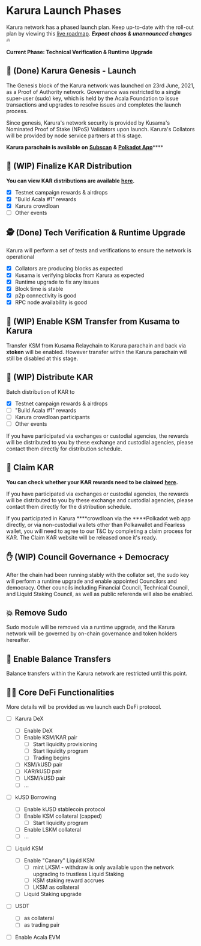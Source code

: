 # Karura Launch Phases

Karura network has a phased launch plan. Keep up-to-date with the roll-out plan by viewing this [live roadmap](https://aca.la/karura-roadmap). _**Expect chaos & unannounced changes**_ 🔥

**Current Phase: Technical Verification & Runtime Upgrade**

## 🚀 \(Done\) Karura Genesis - Launch

The Genesis block of the Karura network was launched on 23rd June, 2021, as a Proof of Authority network. Governance was restricted to a single super-user \(sudo\) key, which is held by the Acala Foundation to issue transactions and upgrades to resolve issues and completes the launch process. 

Since genesis, Karura's network security is provided by Kusama's Nominated Proof of Stake \(NPoS\) Validators upon launch. Karura's Collators will be provided by node service partners at this stage.

**Karura parachain is available on** [**Subscan**](https://karura.subscan.io/) **&** [**Polkadot App**](https://polkadot.js.org/apps/?rpc=wss%3A%2F%2Fkarura.api.onfinality.io%2Fpublic-ws#/explorer)\*\*\*\*

## 🏒 \(WIP\) **Finalize KAR Distribution**

**You can view KAR distributions are available** [**here**](https://distribution.acala.network/)**.**

* [x] Testnet campaign rewards & airdrops
* [x] "Build Acala \#1" rewards
* [x] Karura crowdloan
* [ ] Other events

## 🕵️ \(Done\) Tech Verification & Runtime Upgrade 

Karura will perform a set of tests and verifications to ensure the network is operational

* [x] Collators are producing blocks as expected
* [x] Kusama is verifying blocks from Karura as expected
* [x] Runtime upgrade to fix any issues
* [x] Block time is stable
* [x] p2p connectivity is good
* [x] RPC node availability is good

## 🤹 \(WIP\) Enable KSM Transfer from Kusama to Karura

Transfer KSM from Kusama Relaychain to Karura parachain and back via **xtoken** will be enabled. However transfer within the Karura parachain will still be disabled at this stage.

## 🎯 \(WIP\) Distribute KAR

Batch distribution of KAR to 

* [x] Testnet campaign rewards & airdrops
* [ ] "Build Acala \#1" rewards
* [ ] Karura crowdloan participants
* [ ] Other events 

If you have participated via exchanges or custodial agencies, the rewards will be distributed to you by these exchange and custodial agencies, please contact them directly for distribution schedule. 

## 🎁 Claim KAR

**You can check whether your KAR rewards need to be claimed** [**here**](https://distribution.acala.network/)**.**

If you have participated via exchanges or custodial agencies, the rewards will be distributed to you by these exchange and custodial agencies, please contact them directly for the distribution schedule. 

If you participated in Karura ****crowdloan via the ****Polkadot web app directly, or via non-custodial wallets other than Polkawallet and Fearless wallet, you will need to agree to our T&C by completing a claim process for KAR. The Claim KAR website will be released once it's ready.

## ✋ \(WIP\) Council Governance + Democracy

After the chain had been running stably with the collator set, the sudo key will perform a runtime upgrade and enable appointed Councilors and democracy. Other councils including Financial Council, Technical Council, and Liquid Staking Council, as well as public referenda will also be enabled.  

## 💥 Remove Sudo

Sudo module will be removed via a runtime upgrade, and the Karura network will be governed by on-chain governance and token holders hereafter. 

## 🚃 Enable Balance Transfers

Balance transfers within the Karura network are restricted until this point. 

## 👩‍🌾 Core DeFi Functionalities

More details will be provided as we launch each DeFi protocol. 

* [ ] Karura DeX
  * [ ] Enable DeX
  * [ ] Enable KSM/KAR pair
    * [ ] Start liquidity provisioning
    * [ ] Start liquidity program
    * [ ] Trading begins
  * [ ] KSM/kUSD pair
  * [ ] KAR/kUSD pair
  * [ ] LKSM/kUSD pair
  * [ ] ...
* [ ] kUSD Borrowing
  * [ ] Enable kUSD stablecoin protocol
  * [ ] Enable KSM collateral \(capped\)
    * [ ] Start liquidity program
  * [ ] Enable LSKM collateral
  * [ ] ...
* [ ] Liquid KSM
  * [ ] Enable "Canary" Liquid KSM
    * [ ] mint LKSM - withdraw is only available upon the network upgrading to trustless Liquid Staking
    * [ ] KSM staking reward accrues 
    * [ ] LKSM as collateral
  * [ ] Liquid Staking upgrade
* [ ] USDT
  * [ ] as collateral
  * [ ] as trading pair
* [ ] Enable Acala EVM





